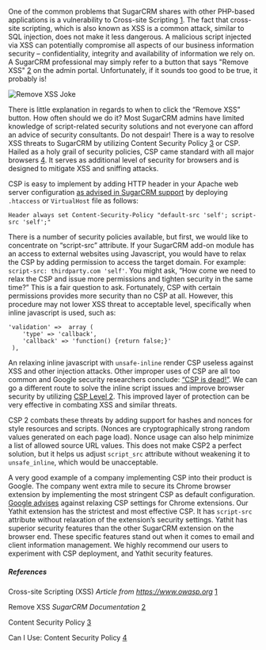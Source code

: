 One of the common problems that SugarCRM shares with other PHP-based applications is a vulnerability to Cross-site Scripting [1]. The fact that cross-site scripting, which is also known as XSS is a common attack, similar to SQL injection, does not make it less dangerous. A malicious script injected via XSS can potentially compromise all aspects of our business information security – confidentiality, integrity and availability of information we rely on. A SugarCRM professional may simply refer to a button that says "Remove XSS" [2] on the admin portal. Unfortunately, if it sounds too good to be true, it probably is!

![Remove XSS Joke](https://yathit-assets.storage.googleapis.com/upload/sugarcrm-remove-xss-joke.jpg)

There is little explanation in regards to when to click the “Remove XSS” button. How often should we do it? Most SugarCRM admins have limited knowledge of script-related security solutions and not everyone can afford an advice of security consultants. Do not despair! There is a way to resolve XSS threats to SugarCRM by utilizing Content Security Policy [3] or CSP. Hailed as a holy grail of security policies, CSP came standard with all major browsers [4]. It serves as additional level of security for browsers and is designed to mitigate XSS and sniffing attacks.

CSP is easy to implement by adding HTTP header in your Apache web server configuration [as advised in SugarCRM support](http://support.sugarcrm.com/Documentation/Sugar_Developer/Sugar_Developer_Guide_7.7/Security/Web_Server_Configuration/ ) by deploying `.htaccess` or `VirtualHost` file as follows:

    Header always set Content-Security-Policy "default-src 'self'; script-src 'self';"

There is a number of security policies available, but first, we would like to concentrate on “script-src” attribute. If your SugarCRM add-on module has an access to external websites using Javascript, you would have to relax the CSP by adding permission to access the target domain. For example: `script-src: thirdparty.com 'self'`. You might ask, “How come we need to relax the CSP and issue more permissions and tighten security in the same time?” This is a fair question to ask. Fortunately, CSP with certain permissions provides more security than no CSP at all. However, this procedure may not lower XSS threat to acceptable level, specifically when inline javascript is used, such as:

    'validation' =>  array (
        'type' => 'callback', 
        'callback' => 'function() {return false;}'
     ),

An relaxing inline javascript with `unsafe-inline` render CSP useless against XSS and other injection attacks. Other improper uses of CSP are all too common and Google security researchers conclude: [“CSP is dead!”](https://research.google.com/pubs/pub45542.html). We can go a different route to solve the inline script issues and improve browser security by utilizing [CSP Level 2](https://blog.mozilla.org/security/2014/10/04/csp-for-the-web-we-have/). This improved layer of protection can be very effective in combating XSS and similar threats. 

CSP 2 combats these threats by adding support for hashes and nonces for style resources and scripts. (Nonces are cryptographically strong random values generated on each page load). Nonce usage can also help minimize a list of allowed source URL values. This does not make CSP2 a perfect solution, but it helps us adjust `script_src` attribute without weakening it to `unsafe_inline`, which would be unacceptable.  

A very good example of a company implementing CSP into their product is Google. The company went extra mile to secure its Chrome browser extension by implementing the most stringent CSP as default configuration. [Google advises](https://youtu.be/GBxv8SaX0gg?t=46m10s) against relaxing CSP settings for Chrome extensions. Our Yathit extension has the strictest and most effective CSP. It has `script-src` attribute without relaxation of the extension’s security settings. Yathit has superior security features than the other SugarCRM extension on the browser end. These specific features stand out when it comes to email and client information management. We highly recommend our users to experiment with CSP deployment, and Yathit security features.   

##### References

[1]: https://www.owasp.org/index.php/Cross-site_Scripting_(XSS) 
Cross-site Scripting (XSS) *Article from https://www.owasp.org*
[1]

[2]: https://support.sugarcrm.com/Documentation/Sugar_Versions/7.7/Ent/Administration_Guide/System/Repair/index.html#Remove_XSS
Remove XSS *SugarCRM Documentation*
[2]

[3]: https://www.w3.org/TR/CSP1/ 
Content Security Policy
[3]

[4]: http://caniuse.com/#feat=contentsecuritypolicy 
Can I Use: Content Security Policy
[4]
